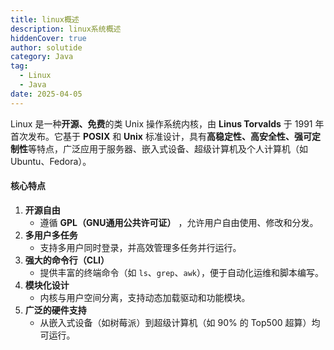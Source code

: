 ```yaml
---
title: linux概述 
description: linux系统概述
hiddenCover: true 
author: solutide
category: Java
tag: 
  - Linux
  - Java
date: 2025-04-05
---
```

Linux 是一种**开源、免费**的类 Unix 操作系统内核，由 **Linus Torvalds** 于 1991 年首次发布。它基于 **POSIX** 和 **Unix** 标准设计，具有**高稳定性、高安全性、强可定制性**等特点，广泛应用于服务器、嵌入式设备、超级计算机及个人计算机（如 Ubuntu、Fedora）。

#### **核心特点**

1. **开源自由**
   * 遵循  **GPL（GNU通用公共许可证）** ，允许用户自由使用、修改和分发。
2. **多用户多任务**
   * 支持多用户同时登录，并高效管理多任务并行运行。
3. **强大的命令行（CLI）**
   * 提供丰富的终端命令（如 `ls`、`grep`、`awk`），便于自动化运维和脚本编写。
4. **模块化设计**
   * 内核与用户空间分离，支持动态加载驱动和功能模块。
5. **广泛的硬件支持**
   * 从嵌入式设备（如树莓派）到超级计算机（如 90% 的 Top500 超算）均可运行。
